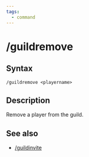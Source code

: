```yaml
---
tags:
  - command
---
```


# /guildremove

## Syntax

<!--cmd-syntax-start-->
```eqcommand
/guildremove <playername>
```
<!--cmd-syntax-end-->

## Description

<!--cmd-desc-start-->
Remove a player from the guild.
<!--cmd-desc-end-->

## See also

- [/guildinvite](cmd-guildinvite.md)